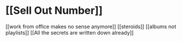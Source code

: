 # [[Sell Out Number]]
[[work from office makes no sense anymore]]
[[steroids]]
[[albums not playlists]]
[[All the secrets are written down already]]

